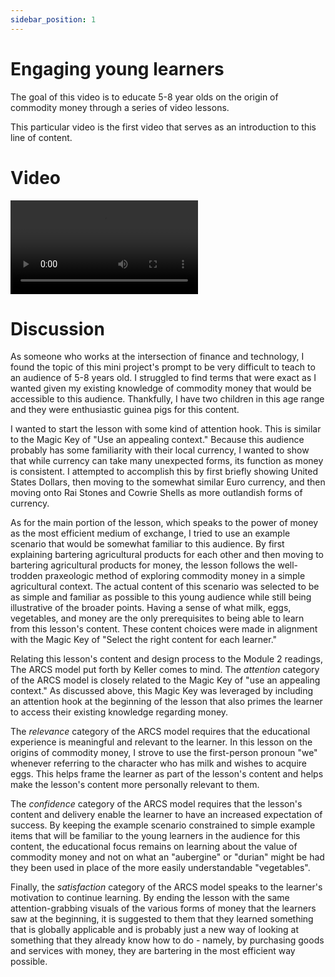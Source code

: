 ```yaml
---
sidebar_position: 1
---
```


# Engaging young learners

The goal of this video is to educate 5-8 year olds on the origin of commodity money through a series of video lessons.

This particular video is the first video that serves as an introduction to this line of content.

# Video

<video controls crossorigin="anonymous">
    <source src="https://minio-9p0q.onrender.com/assets/Origins_of_Money_Recording.mp4" type="video/mp4" />
</video>

# Discussion

As someone who works at the intersection of finance and technology, I found the topic of this mini project's prompt to be very difficult to teach to an audience of 5-8 years old. I struggled to find terms that were exact as I wanted given my existing knowledge of commodity money that would be accessible to this audience. Thankfully, I have two children in this age range and they were enthusiastic guinea pigs for this content.

I wanted to start the lesson with some kind of attention hook. This is similar to the Magic Key of "Use an appealing context." Because this audience probably has some familiarity with their local currency, I wanted to show that while currency can take many unexpected forms, its function as money is consistent. I attempted to accomplish this by first briefly showing United States Dollars, then moving to the somewhat similar Euro currency, and then moving onto Rai Stones and Cowrie Shells as more outlandish forms of currency.

As for the main portion of the lesson, which speaks to the power of money as the most efficient medium of exchange, I tried to use an example scenario that would be somewhat familiar to this audience. By first explaining bartering agricultural products for each other and then moving to bartering agricultural products for money, the lesson follows the well-trodden praxeologic method of exploring commodity money in a simple agricultural context. The actual content of this scenario was selected to be as simple and familiar as possible to this young audience while still being illustrative of the broader points. Having a sense of what milk, eggs, vegetables, and money are the only prerequisites to being able to learn from this lesson's content. These content choices were made in alignment with the Magic Key of "Select the right content for each learner."

Relating this lesson's content and design process to the Module 2 readings, The ARCS model put forth by Keller comes to mind. The _attention_ category of the ARCS model is closely related to the Magic Key of "use an appealing context." As discussed above, this Magic Key was leveraged by including an attention hook at the beginning of the lesson that also primes the learner to access their existing knowledge regarding money.

The _relevance_ category of the ARCS model requires that the educational experience is meaningful and relevant to the learner. In this lesson on the origins of commodity money, I strove to use the first-person pronoun "we" whenever referring to the character who has milk and wishes to acquire eggs. This helps frame the learner as part of the lesson's content and helps make the lesson's content more personally relevant to them.

The _confidence_ category of the ARCS model requires that the lesson's content and delivery enable the learner to have an increased expectation of success. By keeping the example scenario constrained to simple example items that will be familiar to the young learners in the audience for this content, the educational focus remains on learning about the value of commodity money and not on what an "aubergine" or "durian" might be had they been used in place of the more easily understandable "vegetables".

Finally, the _satisfaction_ category of the ARCS model speaks to the learner's motivation to continue learning. By ending the lesson with the same attention-grabbing visuals of the various forms of money that the learners saw at the beginning, it is suggested to them that they learned something that is globally applicable and is probably just a new way of looking at something that they already know how to do - namely, by purchasing goods and services with money, they are bartering in the most efficient way possible.